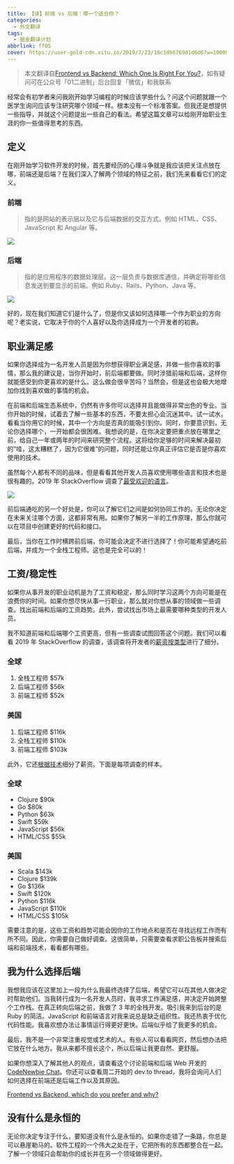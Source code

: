 ```yaml
---
title: 【译】前端 vs 后端：哪一个适合你？
categories:
  - 外文翻译
tags:
  - 掘金翻译计划
abbrlink: ff05
cover: https://user-gold-cdn.xitu.io/2019/7/23/16c1db6769d1d6d6?w=1000&h=420&f=png&s=14755
---
```


> 本文翻译自[Frontend vs Backend: Which One Is Right For You?](https://dev.to/molly_struve/frontend-vs-backend-which-one-is-right-for-you-5gjg)，如有疑问可在公众号「01二进制」后台回复「微信」和我联系

经常会有初学者来问我刚开始学习编程的时候应该学些什么？问这个问题就跟一个医学生询问应该专注研究哪个领域一样。根本没有一个标准答案。但我还是想提供一些指导，并就这个问题提出一些自己的看法。希望这篇文章可以给刚开始职业生涯的你一些值得思考的东西。

## 定义

在刚开始学习软件开发的时候，首先要经历的心理斗争就是我应该把关注点放在哪，前端还是后端？在我们深入了解两个领域的特征之前，我们先来看看它们的定义。

### 前端

> 指的是网站的表示层以及它与后端数据的交互方式。例如 HTML、CSS、JavaScript 和 Angular 等。

[![](https://user-gold-cdn.xitu.io/2019/7/23/16c1db6769c1652e?w=880&h=1245&f=png&s=60425)](https://user-gold-cdn.xitu.io/2019/7/23/16c1db6769c1652e?w=880&h=1245&f=png&s=60425)

### 后端

> 指的是应用程序的数据处理层。这一层负责与数据库通信，并确定将哪些信息发送到要显示的前端。例如 Ruby、Rails、Python、Java 等。

[![](https://user-gold-cdn.xitu.io/2019/7/23/16c1db6769fa8d81?w=880&h=1231&f=jpeg&s=56280)](https://user-gold-cdn.xitu.io/2019/7/23/16c1db6769fa8d81?w=880&h=1231&f=jpeg&s=56280)

好的，现在我们知道它们是什么了，但是你又该如何选择哪一个作为职业的方向呢？老实说，它取决于你的个人喜好以及你选择成为一个开发者的初衷。

## 职业满足感

如果你选择成为一名开发人员是因为你想获得职业满足感，并做一些你喜欢的事情，那么我的建议是，当你开始时，前后端都要做。同时涉猎前端和后端，这样你就能感受到你更喜欢的是什么。这么做会很辛苦吗？当然会，但是这也会极大地增加你找到喜欢做的事情的机会。

在前端和后端生态系统中，仍然有许多你可以选择并且能做得非常出色的专业。当你开始的时候，试着去了解一些基本的东西，不要太担心会沉迷其中。试一试水，看看当你用它的时候，其中一个方向是否真的能吸引到你。同时，你要意识到，无论你选择哪个，一开始都会很困难。我想说的是，在你决定要把重点放在哪里之前，给自己一年或两年的时间来研究整个流程。这将给你足够的时间来解决最初的“哇，这太糟糕了，因为它很难”的问题，同时还能让你真正评估它是否是你喜欢使用的技术。

虽然每个人都有不同的品味，但是看看其他开发人员喜欢使用哪些语言和技术也是很有趣的。2019 年 StackOverflow 调查了[最受欢迎的语言](https://insights.stackoverflow.com/survey/2019#technology-_-most-loved-dreaded-and-wanted-languages)。

[![](https://user-gold-cdn.xitu.io/2019/7/23/16c1db676a078c6b?w=880&h=677&f=png&s=18013)](https://user-gold-cdn.xitu.io/2019/7/23/16c1db676a078c6b?w=880&h=677&f=png&s=18013)

前后端通吃的另一个好处是，你可以了解它们之间是如何协同工作的。无论你决定在未来关注哪个方面，这都非常有用。如果你了解另一半的工作原理，那么你就可以在项目中创建更好的代码和接口。

最后，当你在工作时横跨前后端，你可能会决定不进行选择了！你可能希望通吃前后端，并成为一个全栈工程师。这也是完全可以的！

## 工资/稳定性

如果你从事开发的职业动机是为了工资和稳定，那么同时学习这两个方向可能是在浪费你的时间。如果你想尽快从事一行职业，那么就对你想从事的领域做一些调查。找出前端和后端的工资趋势。此外，尝试找出市场上最需要哪种类型的开发人员。

我不知道前端和后端哪个工资更高，但有一些调查试图回答这个问题。我们可以看看 2019 年 StackOverflow 的调查，该调查将开发者的[薪资按类型](https://insights.stackoverflow.com/survey/2019#work-_-salary-by-developer-type)进行了细分。

### 全球

1. 全栈工程师 $57k  
2. 后端工程师 $56k  
3. 前端工程师 $52k

### 美国

1. 后端工程师 $116k  
2. 全栈工程师 $110k  
3. 前端工程师 $103k

此外，它还[根据技术](https://insights.stackoverflow.com/survey/2019#top-paying-technologies)细分了薪资。下面是每项调查的样本。

### 全球

* Clojure $90k
* Go $80k
* Python $63k
* Swift $59k
* JavaScript $56k
* HTML/CSS $55k

### 美国

* Scala $143k
* Clojure $139k
* Go $136k
* Swift $120k
* Python $116k
* JavaScript $110k
* HTML/CSS $105k

需要注意的是，这些工资和趋势可能会因你的工作地点和是否在寻找远程工作而有所不同。因此，你需要自己做好调查。这很简单，只需要查看求职公告板并搜索后端和前端技术，看看都有哪些。

## 我为什么选择后端

我想我应该在这里加上一段为什么我最终选择了后端，希望它可以在其他人做决定时帮助他们。当我转行成为一名开发人员时，我寻求工作满足感，并决定开始跨整个工作栈。在真正转向后端之前，我做了 3 年的全栈开发。吸引我来到后台的是 Ruby 的简洁。JavaScript 和前端语言对我来说总是缺乏组织性。我还热衷于优化代码性能。我喜欢想办法让事情运行得更好更快。后端似乎给了我更多的机会。

最后，我不是一个非常注重视觉或艺术的人。有些人可以看看网页，然后想办法把它放在什么地方。我从来都不擅长这个，所以后端让我更自然、更舒服。

如果你想深入了解其他人的观点，请查看这个讨论前端和后端 Web 开发的 [CodeNewbie Chat](https://wakelet.com/wake/7d71f467-89ba-49cb-a196-4e32657369ac)。你还可以查看周二开始的 dev.to thread，我将会询问人们如何选择在前端还是后端工作以及其原因。

[Frontend vs Backend, which do you prefer and why?](https://dev.to/molly_struve/frontend-vs-backend-which-do-you-prefer-and-why-5a9e)

## 没有什么是永恒的

无论你决定专注于什么，要知道没有什么是永恒的。如果你走错了一条路，你总是可以悬崖勒马的。软件工程的一个伟大之处在于，它把所有的东西都整合在一起。了解一个领域只会帮助你的成长并在另一个领域做得更好。
